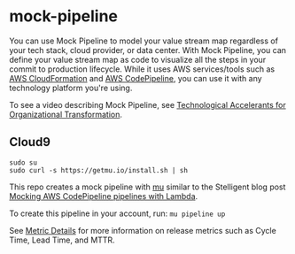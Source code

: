 # mock-pipeline

You can use Mock Pipeline to model your value stream map regardless of your tech stack, cloud provider, or data center. With Mock Pipeline, you can define your value stream map as code to visualize all the steps in your commit to production lifecycle. While it uses AWS services/tools such as [AWS CloudFormation](https://aws.amazon.com/cloudformation/) and [AWS CodePipeline](https://aws.amazon.com/codepipeline/), you can use it with any technology platform you're using. 

To see a video describing Mock Pipeline, see [Technological Accelerants for Organizational Transformation](https://www.youtube.com/watch?v=42gDK3MDuJI&feature=youtu.be&t=1647).

## Cloud9

```
sudo su
sudo curl -s https://getmu.io/install.sh | sh
```

This repo creates a mock pipeline with [mu](https://getmu.io) similar to the Stelligent blog post [Mocking AWS CodePipeline pipelines with Lambda](https://stelligent.com/2016/02/15/mocking-aws-codepipeline-pipelines-with-lambda/).

To create this pipeline in your account, run: `mu pipeline up`

See [Metric Details](https://github.com/stelligent/pipeline-dashboard#metric-details) for more information on release metrics such as Cycle Time, Lead Time, and MTTR. 
